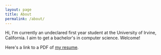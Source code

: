 ```yaml
---
layout: page
title: About
permalink: /about/
---
```


Hi, I'm currently an undeclared first year student at the University of Irvine, California. I aim to get a bachelor's in computer science. Welcome!

Here's a link to a PDF of [my resume](/assets/docs/resume_MatthewNguyen.pdf).